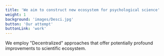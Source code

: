 ```yaml
---
title: 'We aim to construct new ecosystem for psychological science'
weight: 1
background: 'images/Desci.jpg'
button: 'Our attempt'
buttonLink: 'work'
---
```


We employ "Decentralized" approaches that offer potentially profound improvements to scientific ecosystem.
